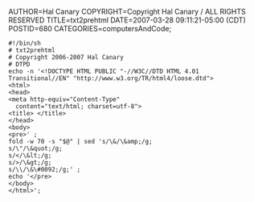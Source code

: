 AUTHOR=Hal Canary
COPYRIGHT=Copyright Hal Canary / ALL RIGHTS RESERVED
TITLE=txt2prehtml
DATE=2007-03-28 09:11:21-05:00 (CDT)
POSTID=680
CATEGORIES=computersAndCode;

    #!/bin/sh
    # txt2prehtml
    # Copyright 2006-2007 Hal Canary
    # DTPD
    echo -n '<!DOCTYPE HTML PUBLIC "-//W3C//DTD HTML 4.01
    Transitional//EN" "http://www.w3.org/TR/html4/loose.dtd">
    <html>
    <head>
    <meta http-equiv="Content-Type"
      content="text/html; charset=utf-8">
    <title> </title>
    </head>
    <body>
    <pre>' ;
    fold -w 70 -s "$@" | sed 's/\&/\&amp;/g;
    s/\"/\&quot;/g;
    s/</\&lt;/g;
    s/>/\&gt;/g;
    s/\\/\&\#0092;/g;' ;
    echo '</pre>
    </body>
    </html>';
